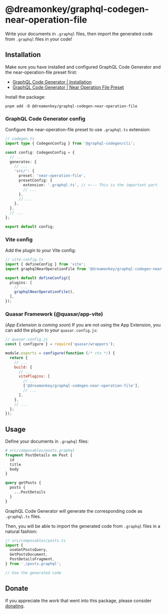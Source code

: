 # @dreamonkey/graphql-codegen-near-operation-file

<!-- TODO: Create a new package for(or convert this package to) an opinionated, ready to use GraphQL Code Generator preset -->

Write your documents in `.graphql` files, then import the generated code from `.graphql` files in your code!

## Installation

Make sure you have installed and configured GraphQL Code Generator and the near-operation-file preset first:

- [GraphQL Code Generator | Installation](https://the-guild.dev/graphql/codegen/docs/getting-started/installation)
- [GraphQL Code Generator | Near Operation File Preset](https://the-guild.dev/graphql/codegen/docs/presets/near-operation-file)

Install the package:

```shell
pnpm add -D @dreamonkey/graphql-codegen-near-operation-file
```

### GraphQL Code Generator config

Configure the near-operation-file preset to use `.graphql.ts` extension:

```ts
// codegen.ts
import type { CodegenConfig } from '@graphql-codegen/cli';

const config: CodegenConfig = {
  // ...
  generates: {
    // ...
    'src/': {
      preset: 'near-operation-file',
      presetConfig: {
        extension: '.graphql.ts', // <--- This is the important part
        // ...
      },
      // ...
    },
  },
  // ...
};

export default config;
```

### Vite config

Add the plugin to your Vite config:

```ts
// vite.config.ts
import { defineConfig } from 'vite';
import graphqlNearOperationFile from '@dreamonkey/graphql-codegen-near-operation-file';

export default defineConfig({
  plugins: [
    // ...
    graphqlNearOperationFile(),
  ],
});
```

### Quasar Framework (@quasar/app-vite)

(_App Extension is coming soon_) <!-- TODO: Link the app extension when it's ready -->
If you are not using the App Extension, you can add the plugin to your `quasar.config.js`:

```js
// quasar.config.js
const { configure } = require('quasar/wrappers');

module.exports = configure(function (/* ctx */) {
  return {
    // ...
    build: {
      // ...
      vitePlugins: [
        // ...
        ['@dreamonkey/graphql-codegen-near-operation-file'],
        // ...
      ],
    },
    // ...
  };
});
```

## Usage

Define your documents in `.graphql` files:

```graphql
# src/composables/posts.graphql
fragment PostDetails on Post {
  id
  title
  body
}

query getPosts {
  posts {
    ...PostDetails
  }
}
```

GraphQL Code Generator will generate the corresponding code as `.graphql.ts` files.

Then, you will be able to import the generated code from `.graphql` files in a natural fashion:

```ts
// src/composables/posts.ts
import {
  useGetPostsQuery,
  GetPostsDocument,
  PostDetailsFragment,
} from './posts.graphql';

// Use the generated code
```

## Donate

If you appreciate the work that went into this package, please consider [donating](https://github.com/sponsors/dreamonkey).
